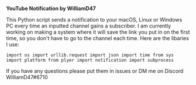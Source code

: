 **YouTube Notification by WilliamD47**

This Python script sends a notification to your macOS, Linux or Windows PC every time an inputted channel gains a subscriber.
I am currently working on making a system where it will save the link you put in on the first time, so you don't have to go to the channel each time.
Here are the libaries I use:

`import os
import urllib.request
import json
import time
from sys import platform
from plyer import notification
import subprocess
`

If you have any questions please put them in issues or DM me on Discord WilliamD47#6710